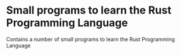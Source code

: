 # Small programs to learn the Rust Programming Language
Contains a number of small programs to learn the Rust Programming Language

